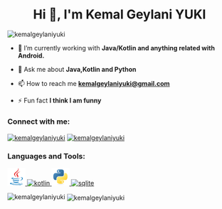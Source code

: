 <h1 align="center">Hi 👋, I'm Kemal Geylani YUKI</h1>
<p align="left"> <img src="https://komarev.com/ghpvc/?username=kemalgeylaniyuki&label=Profile%20views&color=0e75b6&style=flat" alt="kemalgeylaniyuki" /> </p>

- 🌱 I’m currently working with **Java/Kotlin and anything related with Android.**

- 💬 Ask me about **Java,Kotlin and Python**

- 📫 How to reach me **kemalgeylaniyuki@gmail.com**

- ⚡ Fun fact **I think I am funny**

<h3 align="left">Connect with me:</h3>
<p align="left">
<a href="https://linkedin.com/in/kemalgeylaniyuki" target="blank"><img align="center" src="https://raw.githubusercontent.com/rahuldkjain/github-profile-readme-generator/master/src/images/icons/Social/linked-in-alt.svg" alt="kemalgeylaniyuki" height="30" width="40" /></a>
<a href="https://kaggle.com/kemalgeylaniyuki" target="blank"><img align="center" src="https://raw.githubusercontent.com/rahuldkjain/github-profile-readme-generator/master/src/images/icons/Social/kaggle.svg" alt="kemalgeylaniyuki" height="30" width="40" /></a>
</p>

<h3 align="left">Languages and Tools:</h3>
<p align="left"> <a href="https://www.java.com" target="_blank" rel="noreferrer"> <img src="https://raw.githubusercontent.com/devicons/devicon/master/icons/java/java-original.svg" alt="java" width="40" height="40"/> </a> <a href="https://kotlinlang.org" target="_blank" rel="noreferrer"> <img src="https://www.vectorlogo.zone/logos/kotlinlang/kotlinlang-icon.svg" alt="kotlin" width="40" height="40"/> </a> <a href="https://www.python.org" target="_blank" rel="noreferrer"> <img src="https://raw.githubusercontent.com/devicons/devicon/master/icons/python/python-original.svg" alt="python" width="40" height="40"/> </a> <a href="https://www.sqlite.org/" target="_blank" rel="noreferrer"> <img src="https://www.vectorlogo.zone/logos/sqlite/sqlite-icon.svg" alt="sqlite" width="40" height="40"/> </a> </p>

<p><img align="left" src="https://github-readme-stats.vercel.app/api/top-langs?username=kemalgeylaniyuki&show_icons=true&locale=en&layout=compact" alt="kemalgeylaniyuki" /></p>

<p>&nbsp;<img align="center" src="https://github-readme-stats.vercel.app/api?username=kemalgeylaniyuki&show_icons=true&locale=en" alt="kemalgeylaniyuki" /></p>
